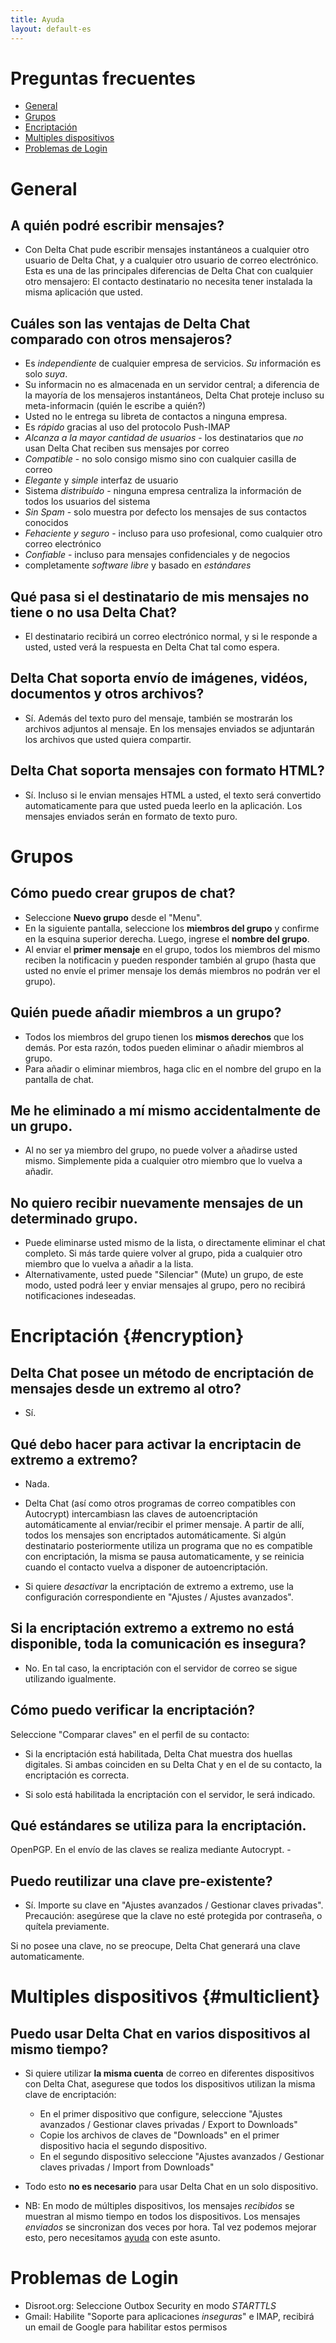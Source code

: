 ```yaml
---
title: Ayuda
layout: default-es
---
```


# Preguntas frecuentes

- [General](#general)
- [Grupos](#groups)
- [Encriptación](#encryption)
- [Multiples dispositivos](#multiclient)
- [Problemas de Login](#login-issues)


# General

## A quién podré escribir mensajes?

- Con Delta Chat pude escribir mensajes instantáneos a cualquier otro usuario de Delta Chat, y a cualquier otro usuario
  de correo electrónico. Esta es una de las principales diferencias de Delta Chat con cualquier otro mensajero:
  El contacto destinatario no necesita tener instalada la misma aplicación que usted.



## Cuáles son las ventajas de Delta Chat comparado con otros mensajeros?

- Es _independiente_ de cualquier empresa de servicios. _Su_ información es solo _suya_.
- Su informacin no es almacenada en un servidor central; a diferencia de la mayoría de los mensajeros instantáneos, Delta Chat proteje incluso su meta-informacin (quién le escribe a quién?)
- Usted no le entrega su libreta de contactos a ninguna empresa.
- Es _rápido_ gracias al uso del protocolo Push-IMAP
- _Alcanza a la mayor cantidad de usuarios_ - los destinatarios que _no_ usan Delta Chat reciben sus mensajes por correo
- _Compatible_ - no solo consigo mismo sino con cualquier casilla de correo
- _Elegante_ y _simple_ interfaz de usuario
- Sistema _distribuído_ - ninguna empresa centraliza la información de todos los usuarios del sistema
- _Sin Spam_ - solo muestra por defecto los mensajes de sus contactos conocidos
- _Fehaciente y seguro_ - incluso para uso profesional, como cualquier otro correo electrónico
- _Confiable_ - incluso para mensajes confidenciales y de negocios
- completamente _software libre_ y basado en _estándares_

## Qué pasa si el destinatario de mis mensajes no tiene o no usa Delta Chat?

- El destinatario recibirá un correo electrónico normal, y si le responde a usted, usted
  verá la respuesta en Delta Chat tal como espera.


## Delta Chat soporta envío de imágenes, vidéos, documentos y otros archivos?

- Sí. Además del texto puro del mensaje, también se mostrarán los archivos adjuntos al
  mensaje. En los mensajes enviados se adjuntarán los archivos que usted quiera compartir.


## Delta Chat soporta mensajes con formato HTML?

- Sí.  Incluso si le envian mensajes HTML a usted, el texto será convertido automaticamente para que usted
  pueda leerlo en la aplicación.  Los mensajes enviados serán en formato de texto puro. 




# Grupos

## Cómo puedo crear grupos de chat?

- Seleccione **Nuevo grupo** desde el "Menu".
- En la siguiente pantalla, seleccione los **miembros del grupo** y confirme en la esquina superior derecha. Luego, ingrese el **nombre del grupo**.
- Al enviar el **primer mensaje** en el grupo, todos los miembros del mismo reciben la notificacin y pueden responder también al grupo (hasta que usted no envíe el primer mensaje los demás miembros no podrán ver el grupo).

## Quién puede añadir miembros a un grupo?

- Todos los miembros del grupo tienen los **mismos derechos** que los demás. Por esta razón, todos pueden eliminar o añadir miembros al grupo.
- Para añadir o eliminar miembros, haga clic en el nombre del grupo en la pantalla de chat.

## Me he eliminado a mí mismo accidentalmente de un grupo.

- Al no ser ya miembro del grupo, no puede volver a añadirse usted mismo. Simplemente pida a cualquier otro miembro que lo vuelva a añadir.

## No quiero recibir nuevamente mensajes de un determinado grupo.

- Puede eliminarse usted mismo de la lista, o directamente eliminar el chat completo. Si más tarde quiere volver al grupo, pida a cualquier otro miembro que lo vuelva a añadir a la lista.
- Alternativamente, usted puede "Silenciar" (Mute) un grupo, de este modo, usted podrá leer y enviar mensajes al grupo, pero no recibirá notificaciones indeseadas.




# Encriptación {#encryption}

## Delta Chat posee un método de encriptación de mensajes desde un extremo al otro?

- Sí.

## Qué debo hacer para activar la encriptacin de extremo a extremo?

- Nada.

- Delta Chat (así como otros programas de correo compatibles con Autocrypt) intercambiasn las claves de autoencriptación automáticamente al enviar/recibir el primer mensaje.  A partir de allí, todos los mensajes son encriptados automáticamente.  Si algún destinatario posteriormente utiliza un programa que no es compatible con encriptación, la misma se pausa automaticamente, y se reinicia cuando el contacto vuelva a disponer de autoencriptación.

- Si quiere _desactivar_ la encriptación de extremo a extremo, use la configuración correspondiente en 
"Ajustes / Ajustes avanzados".

## Si la encriptación extremo a extremo no está disponible, toda la comunicación es insegura?

- No. En tal caso, la encriptación con el servidor de correo se sigue utilizando igualmente.

## Cómo puedo verificar la encriptación?

Seleccione "Comparar claves" en el perfil de su contacto:

- Si la encriptación está habilitada, Delta Chat muestra dos huellas digitales. Si ambas coinciden en su Delta Chat y en el de su contacto, la encriptación es correcta.

- Si solo está habilitada la encriptación con el servidor, le será indicado.


## Qué estándares se utiliza para la encriptación.

OpenPGP. En el envío de las claves se realiza mediante Autocrypt. - 

## Puedo reutilizar una clave pre-existente?

- Sí. Importe su clave en "Ajustes avanzados / Gestionar claves privadas". Precaución: asegúrese que la clave no esté protegida por contraseña, o quítela previamente.

Si no posee una clave, no se preocupe, Delta Chat generará una clave automaticamente.


# Multiples dispositivos {#multiclient}

## Puedo usar Delta Chat en varios dispositivos al mismo tiempo?

- Si quiere utilizar **la misma cuenta** de correo en diferentes dispositivos con Delta Chat, asegurese que todos los dispositivos utilizan la misma clave de encriptación:

    - En el primer dispositivo que configure, seleccione "Ajustes avanzados / Gestionar claves privadas / Export to Downloads"
    - Copie los archivos de claves de "Downloads" en el primer dispositivo hacia el segundo dispositivo.
	- En el segundo dispositivo seleccione "Ajustes avanzados / Gestionar claves privadas / Import from Downloads"

- Todo esto **no es necesario** para usar Delta Chat en un solo dispositivo.

- NB: En modo de múltiples dispositivos, los mensajes _recibidos_ se muestran al mismo tiempo en todos los dispositivos. Los mensajes _enviados_ se sincronizan dos veces por hora. Tal vez podemos mejorar esto, pero necesitamos [ayuda](support) con este asunto.


# Problemas de Login

- Disroot.org: Seleccione Outbox Security en modo _STARTTLS_
- Gmail: Habilite "Soporte para aplicaciones _inseguras_" e IMAP, recibirá un email de Google para habilitar estos permisos


